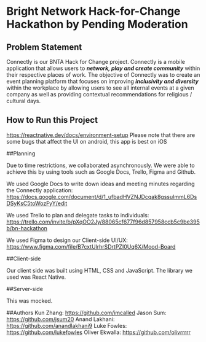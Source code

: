 # Bright Network Hack-for-Change Hackathon by Pending Moderation

## Problem Statement

Connectly is our BNTA Hack for Change project. Connectly is a mobile application that allows users to ***network, play and create community*** within their respective places of work. The objective of Connectly was to create an event planning platform that focuses on improving ***inclusivity and diversity*** within the workplace by allowing users to see all internal events at a given company as well as providing contextual recommendations for religious / cultural days. 

## How to Run this Project
https://reactnative.dev/docs/environment-setup
Please note that there are some bugs that affect the UI on android, this app is best on iOS

##Planning

Due to time restrictions, we collaborated asynchronously. We were able to achieve this by using tools such as Google Docs, Trello, Figma and Github. 

We used Google Docs to write down ideas and meeting minutes regarding the Connectly application: 
https://docs.google.com/document/d/1_ufbadHVZNJDcqak8gssuImmL6DsDSyKsC5toWozFyY/edit 

We used Trello to plan and delegate tasks to individuals: https://trello.com/invite/b/pXqOO2Jy/88065cf677f96d857958ccb5c9be395b/bn-hackathon

We used Figma to design our Client-side UI/UX: 
https://www.figma.com/file/B7cxtUlrhrSDrtPZI0Uq6X/Mood-Board

##Client-side

Our client side was built using HTML, CSS and JavaScript. The library we used was React Native. 

##Server-side

This was mocked. 

##Authors
Kun Zhang: https://github.com/imcalled 
Jason Sum: https://github.com/jsum20 
Anand Lakhani:  https://github.com/anandlakhani9 
Luke Fowles: https://github.com/lukefowles 
Oliver Ekwalla: https://github.com/olivrrrrr 
